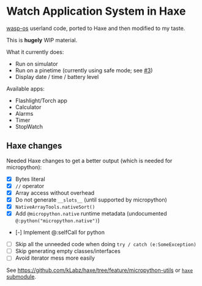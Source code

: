 # Watch Application System in Haxe

[wasp-os](https://github.com/daniel-thompson/wasp-os) userland code, ported to Haxe and then modified to my taste.

This is **hugely** WIP material.

What it currently does:
* Run on simulator
* Run on a pinetime (currently using safe mode; see [#3](https://github.com/kLabz/wash/issues/3))
* Display date / time / battery level

Available apps:
* Flashlight/Torch app
* Calculator
* Alarms
* Timer
* StopWatch

## Haxe changes

Needed Haxe changes to get a better output (which is needed for micropython):

* [x] Bytes literal
* [x] `//` operator
* [x] Array access without overhead
* [x] Do not generate `__slots__` (until supported by micropython)
* [x] `NativeArrayTools.nativeSort()`
* [x] Add `@micropython.native` runtime metadata (undocumented `@:python("micropython.native")`)
* [-] Implement @:selfCall for python
* [ ] Skip all the unneeded code when doing `try / catch (e:SomeException)`
* [ ] Skip generating empty classes/interfaces
* [ ] Avoid iterator mess more easily

See https://github.com/kLabz/haxe/tree/feature/micropython-utils or [`haxe` submodule](./haxe).

